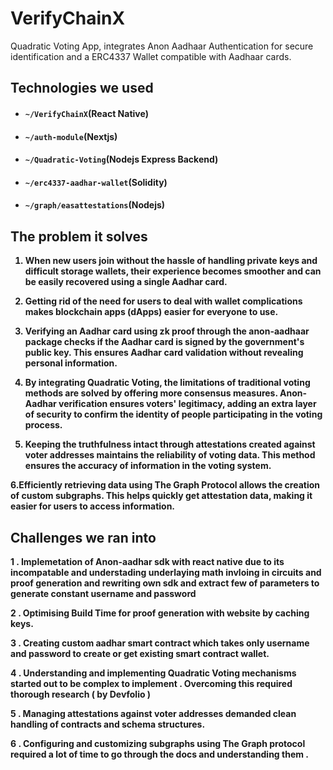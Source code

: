 # VerifyChainX

 Quadratic Voting App, integrates Anon Aadhaar Authentication for secure identification and a ERC4337 Wallet compatible with Aadhaar cards.


## Technologies we used
- #### <b><code>~/VerifyChainX</code><b>(React Native)<br/>
- #### <b><code>~/auth-module</code><b>(Nextjs)<br/>
- #### <b><code>~/Quadratic-Voting</code><b>(Nodejs Express Backend)<br/>
- #### <b><code>~/erc4337-aadhar-wallet</code><b>(Solidity)<br/>
- #### <b><code>~/graph/easattestations</code><b>(Nodejs)<br/>


## The problem it solves

1. When new users join without the hassle of handling private keys and difficult storage wallets, their experience becomes smoother and can be easily recovered using a single Aadhar card.

2. Getting rid of the need for users to deal with wallet complications makes blockchain apps (dApps) easier for everyone to use.

3. Verifying an Aadhar card using zk proof through the anon-aadhaar package checks if the Aadhar card is signed by the government's public key. This ensures Aadhar card validation without revealing personal information.

4. By integrating Quadratic Voting, the limitations of traditional voting methods are solved by offering more consensus measures. Anon-Aadhar verification ensures voters' legitimacy, adding an extra layer of security to confirm the identity of people participating in the voting process.

5. Keeping the truthfulness intact through attestations created against voter addresses maintains the reliability of voting data. This method ensures the accuracy of information in the voting system.

6.Efficiently retrieving data using The Graph Protocol allows the creation of custom subgraphs. This helps quickly get attestation data, making it easier for users to access information.

## Challenges we ran into

1 . Implemetation of Anon-aadhar sdk with react native due to its incompatable  and understading underlaying math invloing in circuits and proof generation and rewriting own sdk and extract few of parameters to generate constant username and password

2 . Optimising Build Time for proof generation with website by caching keys.

3 . Creating custom aadhar smart contract which takes only username and password to create or get existing smart contract wallet.
 
4 . Understanding and implementing Quadratic Voting mechanisms started out to be complex to implement . Overcoming this required thorough research ( by Devfolio )

5 . Managing attestations against voter addresses demanded clean handling of contracts and schema structures.

6 . Configuring and customizing subgraphs using The Graph protocol required a lot of time to go through the docs and understanding them .
